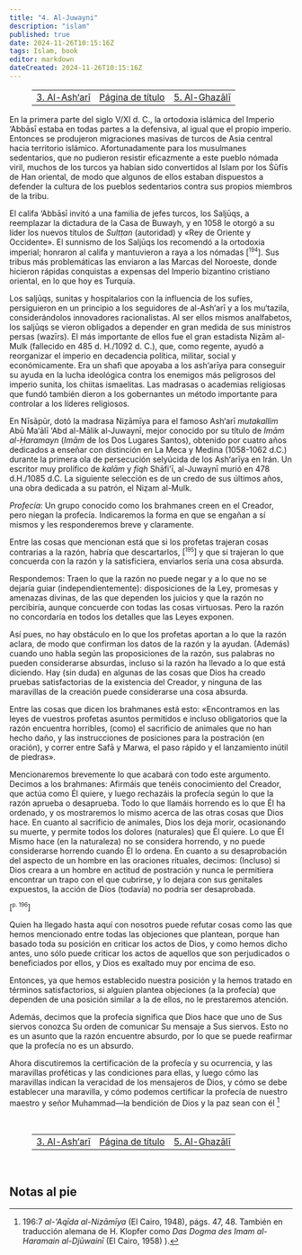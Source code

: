 ```yaml
---
title: "4. Al-Juwayni"
description: "islam"
published: true
date: 2024-11-26T10:15:16Z
tags: Islam, book
editor: markdown
dateCreated: 2024-11-26T10:15:16Z
---
```


<figure class="table chapter-navigator">
  <table>
    <tbody>
      <tr>
        <td>
        <a href="/es/book/Islam/Islam/5_3">
          <span class="mdi mdi-arrow-left-drop-circle"></span><span class="pl-2">3. Al-Ash‘arī</span>
        </a>
        </td>
        <td>
        <a href="/es/book/Islam/Islam">
          <span class="mdi mdi-book-open-variant"></span><span class="pl-2">Página de título</span>
        </a>
        </td>
        <td>
        <a href="/es/book/Islam/Islam/5_5">
          <span class="pr-2">5. Al-Ghazālī</span><span class="mdi mdi-arrow-right-drop-circle"></span>
        </a>
        </td>
      </tr>
    </tbody>
  </table>
</figure>

En la primera parte del siglo V/XI d. C., la ortodoxia islámica del Imperio ‘Abbāsī estaba en todas partes a la defensiva, al igual que el propio imperio. Entonces se produjeron migraciones masivas de turcos de Asia central hacia territorio islámico. Afortunadamente para los musulmanes sedentarios, que no pudieron resistir eficazmente a este pueblo nómada viril, muchos de los turcos ya habían sido convertidos al Islam por los Ṡūfīs de Han oriental, de modo que algunos de ellos estaban dispuestos a defender la cultura de los pueblos sedentarios contra sus propios miembros de la tribu.

El califa ‘Abbāsī invitó a una familia de jefes turcos, los Saljūqs, a reemplazar la dictadura de la Casa de Buwayh, y en 1058 le otorgó a su líder los nuevos títulos de _Sultṭan_ (autoridad) y «Rey de Oriente y Occidente». El sunnismo de los Saljūqs los recomendó a la ortodoxia imperial; honraron al califa y mantuvieron a raya a los nómadas <span id="p194">[<sup><small>194</small></sup>]</span>. Sus tribus más problemáticas las enviaron a las Marcas del Noroeste, donde hicieron rápidas conquistas a expensas del Imperio bizantino cristiano oriental, en lo que hoy es Turquía.

Los saljūqs, sunitas y hospitalarios con la influencia de los sufíes, persiguieron en un principio a los seguidores de al-Ash‘arī y a los mu‘tazila, considerándolos innovadores racionalistas. Al ser ellos mismos analfabetos, los saljūqs se vieron obligados a depender en gran medida de sus ministros persas (wazīrs). El más importante de ellos fue el gran estadista Niẓām al-Mulk (fallecido en 485 d. H./1092 d. C.), que, como regente, ayudó a reorganizar el imperio en decadencia política, militar, social y económicamente. Era un shafi que apoyaba a los ash‘arīya para conseguir su ayuda en la lucha ideológica contra los enemigos más peligrosos del imperio sunita, los chiitas ismaelitas. Las madrasas o academias religiosas que fundó también dieron a los gobernantes un método importante para controlar a los líderes religiosos.

En Nīsāpūr, dotó la madrasa Niẓāmīya para el famoso Ash‘arī _mutakallim_ Abū Ma‘ālī ‘Abd al-Mālik al-Juwaynī, mejor conocido por su título de _Imām al-Ḥaramayn_ (_Imām_ de los Dos Lugares Santos), obtenido por cuatro años dedicados a enseñar con distinción en La Meca y Medina (1058-1062 d.C.) durante la primera ola de persecución selyúcida de los Ash‘arīya en Irán. Un escritor muy prolífico de _kalām_ y _fiqh_ Shāfi'ī, al-Juwaynī murió en 478 d.H./1085 d.C. La siguiente selección es de un credo de sus últimos años, una obra dedicada a su patrón, el Niẓam al-Mulk.

_Profecía_: Un grupo conocido como los brahmanes creen en el Creador, pero niegan la profecía. Indicaremos la forma en que se engañan a sí mismos y les responderemos breve y claramente.

Entre las cosas que mencionan está que si los profetas trajeran cosas contrarias a la razón, habría que descartarlos, <span id="p195">[<sup><small>195</small></sup>]</span> y que si trajeran lo que concuerda con la razón y la satisficiera, enviarlos sería una cosa absurda.

Respondemos: Traen lo que la razón no puede negar y a lo que no se dejaría guiar (independientemente): disposiciones de la Ley, promesas y amenazas divinas, de las que dependen los juicios y que la razón no percibiría, aunque concuerde con todas las cosas virtuosas. Pero la razón no concordaría en todos los detalles que las Leyes exponen.

Así pues, no hay obstáculo en lo que los profetas aportan a lo que la razón aclara, de modo que confirman los datos de la razón y la ayudan. (Además) cuando uno habla según las proposiciones de la razón, sus palabras no pueden considerarse absurdas, incluso si la razón ha llevado a lo que está diciendo. Hay (sin duda) en algunas de las cosas que Dios ha creado pruebas satisfactorias de la existencia del Creador, y ninguna de las maravillas de la creación puede considerarse una cosa absurda.

Entre las cosas que dicen los brahmanes está esto: «Encontramos en las leyes de vuestros profetas asuntos permitidos e incluso obligatorios que la razón encuentra horribles, (como) el sacrificio de animales que no han hecho daño, y las instrucciones de posiciones para la postración (en oración), y correr entre Safā y Marwa, el paso rápido y el lanzamiento inútil de piedras».

Mencionaremos brevemente lo que acabará con todo este argumento. Decimos a los brahmanes: Afirmáis que tenéis conocimiento del Creador, que actúa como Él quiere, y luego rechazáis la profecía según lo que la razón aprueba o desaprueba. Todo lo que llamáis horrendo es lo que Él ha ordenado, y os mostraremos lo mismo acerca de las otras cosas que Dios hace. En cuanto al sacrificio de animales, Dios los deja morir, ocasionando su muerte, y permite todos los dolores (naturales) que Él quiere. Lo que Él Mismo hace (en la naturaleza) no se considera horrendo, y no puede considerarse horrendo cuando Él lo ordena. En cuanto a su desaprobación del aspecto de un hombre en las oraciones rituales, decimos: (Incluso) si Dios creara a un hombre en actitud de postración y nunca le permitiera encontrar un trapo con el que cubrirse, y lo dejara con sus genitales expuestos, la acción de Dios (todavía) no podría ser desaprobada.

<span id="p196">[<sup><small>p. 196</small></sup>]</span>

Quien ha llegado hasta aquí con nosotros puede refutar cosas como las que hemos mencionado entre todas las objeciones que plantean, porque han basado toda su posición en criticar los actos de Dios, y como hemos dicho antes, uno sólo puede criticar los actos de aquellos que son perjudicados o beneficiados por ellos, y Dios es exaltado muy por encima de eso.

Entonces, ya que hemos establecido nuestra posición y la hemos tratado en términos satisfactorios, si alguien plantea objeciones (a la profecía) que dependen de una posición similar a la de ellos, no le prestaremos atención.

Además, decimos que la profecía significa que Dios hace que uno de Sus siervos conozca Su orden de comunicar Su mensaje a Sus siervos. Esto no es un asunto que la razón encuentre absurdo, por lo que se puede reafirmar que la profecía no es un absurdo.

Ahora discutiremos la certificación de la profecía y su ocurrencia, y las maravillas proféticas y las condiciones para ellas, y luego cómo las maravillas indican la veracidad de los mensajeros de Dios, y cómo se debe establecer una maravilla, y cómo podemos certificar la profecía de nuestro maestro y señor Muhammad—la bendición de Dios y la paz sean con él [^142]

<br>

<figure class="table chapter-navigator">
  <table>
    <tbody>
      <tr>
        <td>
        <a href="/es/book/Islam/Islam/5_3">
          <span class="mdi mdi-arrow-left-drop-circle"></span><span class="pl-2">3. Al-Ash‘arī</span>
        </a>
        </td>
        <td>
        <a href="/es/book/Islam/Islam">
          <span class="mdi mdi-book-open-variant"></span><span class="pl-2">Página de título</span>
        </a>
        </td>
        <td>
        <a href="/es/book/Islam/Islam/5_5">
          <span class="pr-2">5. Al-Ghazālī</span><span class="mdi mdi-arrow-right-drop-circle"></span>
        </a>
        </td>
      </tr>
    </tbody>
  </table>
</figure>

<br>

## Notas al pie

[^142]: 196:7 _al-'Aqīda al-Nizāmīya_ (El Cairo, 1948), págs. 47, 48. También en traducción alemana de H. Klopfer como _Das Dogma des Imam al-Haramain al-Djūwainī_ (El Cairo, 1958) ).